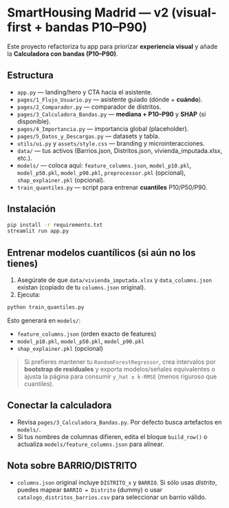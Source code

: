 
# SmartHousing Madrid — v2 (visual-first + bandas P10–P90)

Este proyecto refactoriza tu app para priorizar **experiencia visual** y añade la **Calculadora con bandas (P10–P90)**.

## Estructura
- `app.py` — landing/hero y CTA hacia el asistente.
- `pages/1_Flujo_Usuario.py` — asistente guiado (dónde + **cuándo**).
- `pages/2_Comparador.py` — comparador de distritos.
- `pages/3_Calculadora_Bandas.py` — **mediana + P10–P90** y **SHAP** (si disponible).
- `pages/4_Importancia.py` — importancia global (placeholder).
- `pages/5_Datos_y_Descargas.py` — datasets y tabla.
- `utils/ui.py` y `assets/style.css` — branding y microinteracciones.
- `data/` — tus activos (Barrios.json, Distritos.json, vivienda_imputada.xlsx, etc.).
- `models/` — coloca aquí: `feature_columns.json`, `model_p10.pkl`, `model_p50.pkl`, `model_p90.pkl`, `preprocessor.pkl` (opcional), `shap_explainer.pkl` (opcional).
- `train_quantiles.py` — script para entrenar **cuantiles** P10/P50/P90.

## Instalación
```bash
pip install -r requirements.txt
streamlit run app.py
```

## Entrenar modelos cuantílicos (si aún no los tienes)
1) Asegúrate de que `data/vivienda_imputada.xlsx` y `data_columns.json` existan (copiado de tu `columns.json` original).
2) Ejecuta:
```bash
python train_quantiles.py
```
Esto generará en `models/`:
- `feature_columns.json` (orden exacto de features)
- `model_p10.pkl`, `model_p50.pkl`, `model_p90.pkl`
- `shap_explainer.pkl` (opcional)

> Si prefieres mantener tu `RandomForestRegressor`, crea intervalos por **bootstrap de residuales** y exporta modelos/señales equivalentes o ajusta la página para consumir `y_hat ± k·RMSE` (menos riguroso que cuantiles).

## Conectar la calculadora
- Revisa `pages/3_Calculadora_Bandas.py`. Por defecto busca artefactos en `models/`.
- Si tus nombres de columnas difieren, edita el bloque `build_row()` o actualiza `models/feature_columns.json` para alinear.

## Nota sobre BARRIO/DISTRITO
- `columns.json` original incluye `DISTRITO_x` y `BARRIO`. Si sólo usas *distrito*, puedes mapear `BARRIO = Distrito` (dummy) o usar `catalogo_distritos_barrios.csv` para seleccionar un barrio válido.
